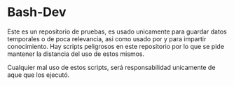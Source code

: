# Bash-Dev

Este es un repositorio de pruebas, es usado unicamente para guardar datos temporales o de poca relevancia, asi como usado por y para impartir conocimiento.
Hay scripts peligrosos en este repositorio por lo que se pide mantener la distancia del uso de estos mismos.

Cualquier mal uso de estos scripts, será responsabilidad unicamente de aque que los ejecutó.